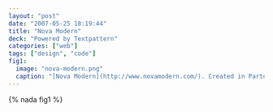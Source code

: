 ```yaml
---
layout: "post"
date: "2007-05-25 18:19:44"
title: "Nova Modern"
deck: "Powered by Textpattern"
categories: ["web"]
tags: ["design", "code"]
fig1:
  image: "nova-modern.png"
  caption: "[Nova Modern](http://www.novamodern.com/). Created in Partnership with Gabe Guzman."
---
```


{% nada fig1 %}
